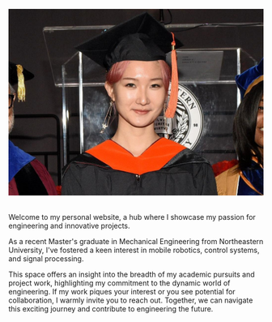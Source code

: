 <p float="right">
  <div style="text-align:center"><img src="picture/50377865_00101_0276_Large.jpg" /></div>
  <br>
  
  Welcome to my personal website, a hub where I showcase my passion for engineering and innovative projects. 

  As a recent Master's graduate in Mechanical Engineering from Northeastern University, I've fostered a keen interest in mobile robotics, control systems, and signal   processing. 

  This space offers an insight into the breadth of my academic pursuits and project work, highlighting my commitment to the dynamic world of engineering. If my work   piques your interest or you see potential for collaboration, I warmly invite you to reach out. Together, we can navigate this exciting journey and contribute to     engineering the future.
</p>


